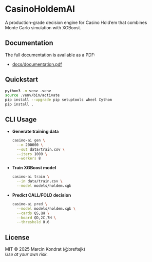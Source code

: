 # CasinoHoldemAI

A production-grade decision engine for Casino Hold’em that combines Monte Carlo simulation with XGBoost.

## Documentation

The full documentation is available as a PDF:

- [docs/documentation.pdf](docs/documentation.pdf)

## Quickstart

```bash
python3 -m venv .venv
source .venv/bin/activate
pip install --upgrade pip setuptools wheel Cython
pip install .
```

## CLI Usage

- **Generate training data**  
  ```bash
  casino-ai gen \
    --n 200000 \
    --out data/train.csv \
    --iters 1000 \
    --workers 8
  ```

- **Train XGBoost model**  
  ```bash
  casino-ai train \
    --in data/train.csv \
    --model models/holdem.xgb
  ```

- **Predict CALL/FOLD decision**  
  ```bash
  casino-ai pred \
    --model models/holdem.xgb \
    --cards QS,QH \
    --board QD,2C,7H \
    --threshold 0.6
  ```

## License

MIT © 2025 Marcin Kondrat (@breftejk)  
*Use at your own risk.*